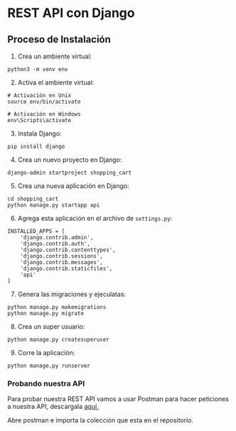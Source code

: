 # REST API con Django

## Proceso de Instalación
1. Crea un ambiente virtual:
```
python3 -m venv env
```
2. Activa el ambiente virtual:
```
# Activación en Unix
source env/bin/activate

# Activación en Windows
env\Scripts\activate
```
3. Instala Django:
```
pip install django
```
4. Crea un nuevo proyecto en Django:
```
django-admin startproject shopping_cart
```
5. Crea una nueva aplicación en Django:
```
cd shopping_cart
python manage.py startapp api
```
6. Agrega esta aplicación en el archivo de `settings.py`:
```
INSTALLED_APPS = [
    'django.contrib.admin',
    'django.contrib.auth',
    'django.contrib.contenttypes',
    'django.contrib.sessions',
    'django.contrib.messages',
    'django.contrib.staticfiles',
    'api'
]
```
7. Genera las migraciones y ejeculatas:
```
python manage.py makemigrations
python manage.py migrate 
```
8. Crea un super usuario:
```
python manage.py createsuperuser
```
9. Corre la aplicación:
```
python manage.py runserver
```
### Probando nuestra API

Para probar nuestra REST API vamos a usar Postman para hacer peticiones a nuestra API, descargala [aquí.](https://www.postman.com/downloads/)

Abre postman e importa la colección que esta en el repositorio.
